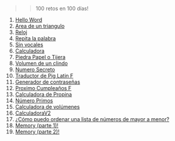 >> 100 retos en 100 días!
1. <a href="./R1">Hello Word</a>
2. <a href="./R2">Area de un triangulo</a>
3. <a href="./R3">Reloj</a>
4. <a href="./R4">Repita la palabra</a>
5. <a href="./R5">Sin vocales</a>
6. <a href="./R6">Calculadora</a>
7. <a href="./R7">Piedra Papel o Tijera</a>
8. <a href="./R8">Volumen de un clindo</a>
9. <a href="./R9">Numero Secreto</a>
10. <a href="./R10">Traductor de Pig Latin F</a>
11. <a href="./R11">Generador de contraseñas </a>
12. <a href="./R12">Proximo Cumpleaños F</a>
13. <a href="./R13">Calculadora de Propina</a>
14. <a href="./R14">Número Primos</a>
15. <a href="./R15">Calculadora de volúmenes</a>
16. <a href="./R16">CalculadoraV2</a>
17. <a href="./R17">¿Cómo puedo ordenar una lista de números de mayor a menor?</a>
18. <a href="./R18">Memory (parte 1)!</a>
19. <a href="./R19">Memory (parte 2)!</a>